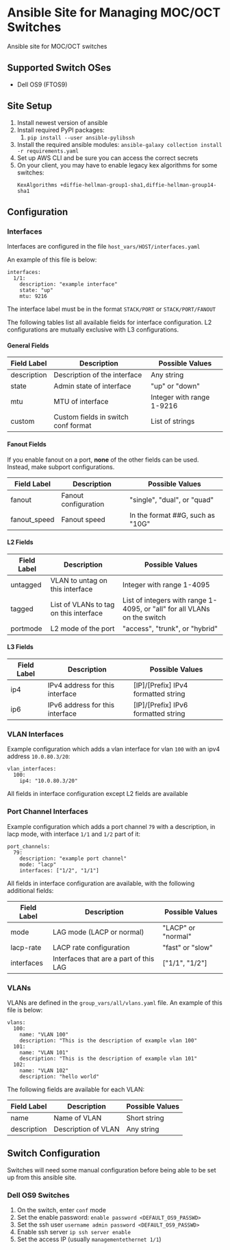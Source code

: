 # Ansible Site for Managing MOC/OCT Switches
Ansible site for MOC/OCT switches

## Supported Switch OSes

* Dell OS9 (FTOS9)

## Site Setup

1. Install newest version of ansible
1. Install required PyPI packages:
    1. `pip install --user ansible-pylibssh`
1. Install the required ansible modules: `ansible-galaxy collection install -r requirements.yaml`
1. Set up AWS CLI and be sure you can access the correct secrets
1. On your client, you may have to enable legacy kex algorithms for some switches:
    ```
    KexAlgorithms +diffie-hellman-group1-sha1,diffie-hellman-group14-sha1
    ```

## Configuration

### Interfaces

Interfaces are configured in the file `host_vars/HOST/interfaces.yaml`

An example of this file is below:

```
interfaces:
  1/1:
    description: "example interface"
    state: "up"
    mtu: 9216
```

The interface label must be in the format `STACK/PORT` or `STACK/PORT/FANOUT`

The following tables list all available fields for interface configuration. L2 configurations are mutually exclusive with L3 configurations.

#### General Fields

| Field Label | Description                         | Possible Values           |
| ----------- | ----------------------------------- | ------------------------- |
| description | Description of the interface        | Any string                |
| state       | Admin state of interface            | "up" or "down"            |
| mtu         | MTU of interface                    | Integer with range 1-9216 |
| custom      | Custom fields in switch conf format | List of strings           |

#### Fanout Fields

If you enable fanout on a port, **none** of the other fields can be used. Instead, make subport configurations.

| Field Label  | Description          | Possible Values                  |
| ------------ | -------------------- | -------------------------------- |
| fanout       | Fanout configuration | "single", "dual", or "quad"      |
| fanout_speed | Fanout speed         | In the format ##G, such as "10G" |

#### L2 Fields

| Field Label | Description                            | Possible Values                                                          |
| ----------- | -------------------------------------- | ------------------------------------------------------------------------ |
| untagged    | VLAN to untag on this interface        | Integer with range 1-4095                                                |
| tagged      | List of VLANs to tag on this interface | List of integers with range 1-4095, or "all" for all VLANs on the switch |  |
| portmode    | L2 mode of the port                    | "access", "trunk", or "hybrid"                                           |

#### L3 Fields

| Field Label | Description                     | Possible Values                     |
| ----------- | ------------------------------- | ----------------------------------- |
| ip4         | IPv4 address for this interface | [IP]/[Prefix] IPv4 formatted string |
| ip6         | IPv6 address for this interface | [IP]/[Prefix] IPv6 formatted string |

### VLAN Interfaces

Example configuration which adds a vlan interface for vlan `100` with an ipv4 address `10.0.80.3/20`:

```
vlan_interfaces:
  100:
    ip4: "10.0.80.3/20"
```

All fields in interface configuration except L2 fields are available

### Port Channel Interfaces

Example configuration which adds a port channel `79` with a description, in lacp mode, with interface `1/1` and `1/2` part of it:

```
port_channels:
  79:
    description: "example port channel"
    mode: "lacp"
    interfaces: ["1/2", "1/1"]
```

All fields in interface configuration are available, with the following additional fields:

| Field Label | Description                            | Possible Values    |
| ----------- | -------------------------------------- | ------------------ |
| mode        | LAG mode (LACP or normal)              | "LACP" or "normal" |
| lacp-rate   | LACP rate configuration                | "fast" or "slow"   |
| interfaces  | Interfaces that are a part of this LAG | ["1/1", "1/2"]     |

### VLANs

VLANs are defined in the `group_vars/all/vlans.yaml` file. An example of this file is below:

```
vlans:
  100:
    name: "VLAN 100"
    description: "This is the description of example vlan 100"
  101:
    name: "VLAN 101"
    description: "This is the description of example vlan 101"
  102:
    name: "VLAN 102"
    description: "hello world"
```

The following fields are available for each VLAN:

| Field Label | Description                                          | Possible Values                            |
| ----------- | ---------------------------------------------------- | ------------------------------------------ |
| name        | Name of VLAN                                         | Short string                               |
| description | Description of VLAN                                  | Any string                                 |

## Switch Configuration

Switches will need some manual configuration before being able to be set up from this ansible site.
### Dell OS9 Switches

1. On the switch, enter `conf` mode
1. Set the enable password: `enable password <DEFAULT_OS9_PASSWD>`
1. Set the ssh user `username admin password <DEFAULT_OS9_PASSWD>`
1. Enable ssh server `ip ssh server enable`
1. Set the access IP (usually `managementethernet 1/1`)
